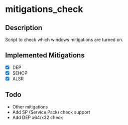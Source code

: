 # mitigations_check
## Description
Script to check which windows mitigations are turned on.


## Implemented Mitigations
- [X] DEP
- [X] SEHOP
- [X] ALSR

## Todo
- Other mitigations
- Add SP (Service Pack) check support
- Add DEP x64/x32 check
